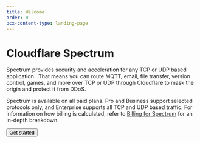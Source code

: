 ```yaml
---
title: Welcome
order: 0
pcx-content-type: landing-page 
---
```


# Cloudflare Spectrum

Spectrum provides security and acceleration for any TCP or UDP based application  . That means you can route MQTT, email, file transfer, version control, games, and more over TCP or UDP through Cloudflare to mask the origin and protect it from DDoS. 

Spectrum is available on all paid plans. Pro and Business support selected protocols only, and Enterprise supports all TCP and UDP based traffic. For information on how billing is calculated, refer to [Billing for Spectrum](https://support.cloudflare.com/hc/articles/360041721872) for an in-depth breakdown.


<p><Button type="primary" href="/get-started">Get started</Button></p>
